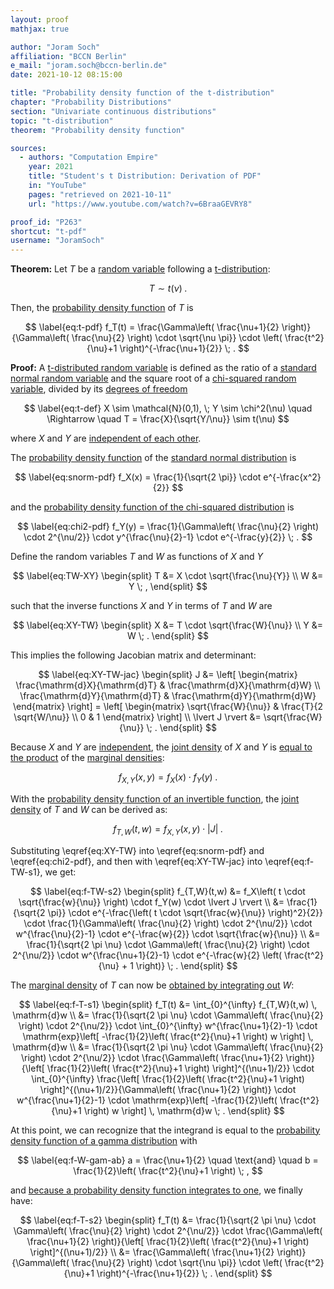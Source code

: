 ```yaml
---
layout: proof
mathjax: true

author: "Joram Soch"
affiliation: "BCCN Berlin"
e_mail: "joram.soch@bccn-berlin.de"
date: 2021-10-12 08:15:00

title: "Probability density function of the t-distribution"
chapter: "Probability Distributions"
section: "Univariate continuous distributions"
topic: "t-distribution"
theorem: "Probability density function"

sources:
  - authors: "Computation Empire"
    year: 2021
    title: "Student's t Distribution: Derivation of PDF"
    in: "YouTube"
    pages: "retrieved on 2021-10-11"
    url: "https://www.youtube.com/watch?v=6BraaGEVRY8"

proof_id: "P263"
shortcut: "t-pdf"
username: "JoramSoch"
---
```



**Theorem:** Let $T$ be a [random variable](/D/rvar) following a [t-distribution](/D/t):

$$ \label{eq:t}
T \sim t(\nu) \; .
$$

Then, the [probability density function](/D/pdf) of $T$ is

$$ \label{eq:t-pdf}
f_T(t) = \frac{\Gamma\left( \frac{\nu+1}{2} \right)}{\Gamma\left( \frac{\nu}{2} \right) \cdot \sqrt{\nu \pi}} \cdot \left( \frac{t^2}{\nu}+1 \right)^{-\frac{\nu+1}{2}} \; .
$$


**Proof:** A [t-distributed random variable](/D/t) is defined as the ratio of a [standard normal random variable](/D/snorm) and the square root of a [chi-squared random variable](/D/chi2), divided by its [degrees of freedom](/D/dof)

$$ \label{eq:t-def}
X \sim \mathcal{N}(0,1), \; Y \sim \chi^2(\nu) \quad \Rightarrow \quad T = \frac{X}{\sqrt{Y/\nu}} \sim t(\nu)
$$

where $X$ and $Y$ are [independent of each other](/D/ind).

The [probability density function](/P/norm-pdf) of the [standard normal distribution](/D/snorm) is

$$ \label{eq:snorm-pdf}
f_X(x) = \frac{1}{\sqrt{2 \pi}} \cdot e^{-\frac{x^2}{2}}
$$

and the [probability density function of the chi-squared distribution](/P/chi2-pdf) is

$$ \label{eq:chi2-pdf}
f_Y(y) = \frac{1}{\Gamma\left( \frac{\nu}{2} \right) \cdot 2^{\nu/2}} \cdot y^{\frac{\nu}{2}-1} \cdot e^{-\frac{y}{2}} \; .
$$

Define the random variables $T$ and $W$ as functions of $X$ and $Y$

$$ \label{eq:TW-XY}
\begin{split}
T &= X \cdot \sqrt{\frac{\nu}{Y}} \\
W &= Y \; ,
\end{split}
$$

such that the inverse functions $X$ and $Y$ in terms of $T$ and $W$ are

$$ \label{eq:XY-TW}
\begin{split}
X &= T \cdot \sqrt{\frac{W}{\nu}} \\
Y &= W \; .
\end{split}
$$

This implies the following Jacobian matrix and determinant:

$$ \label{eq:XY-TW-jac}
\begin{split}
J &= \left[ \begin{matrix}
\frac{\mathrm{d}X}{\mathrm{d}T} & \frac{\mathrm{d}X}{\mathrm{d}W} \\
\frac{\mathrm{d}Y}{\mathrm{d}T} & \frac{\mathrm{d}Y}{\mathrm{d}W}
\end{matrix} \right]
= \left[ \begin{matrix}
\sqrt{\frac{W}{\nu}} & \frac{T}{2 \sqrt{W/\nu}} \\
0 & 1
\end{matrix} \right] \\
\lvert J \rvert  &= \sqrt{\frac{W}{\nu}} \; .
\end{split}
$$

Because $X$ and $Y$ are [independent](/D/ind), the [joint density](/D/dist-joint) of $X$ and $Y$ is [equal to the product](/P/prob-ind) of the [marginal densities](/D/dist-marg):

$$ \label{eq:f-XY}
f_{X,Y}(x,y) = f_X(x) \cdot f_Y(y) \; .
$$

With the [probability density function of an invertible function](/P/pdf-invfct), the [joint density](/D/dist-joint) of $T$ and $W$ can be derived as:

$$ \label{eq:f-TW-s1}
f_{T,W}(t,w) = f_{X,Y}(x,y) \cdot \lvert J \rvert \; .
$$

Substituting \eqref{eq:XY-TW} into \eqref{eq:snorm-pdf} and \eqref{eq:chi2-pdf}, and then with \eqref{eq:XY-TW-jac} into \eqref{eq:f-TW-s1}, we get:

$$ \label{eq:f-TW-s2}
\begin{split}
f_{T,W}(t,w) &= f_X\left( t \cdot \sqrt{\frac{w}{\nu}} \right) \cdot f_Y(w) \cdot \lvert J \rvert \\
&= \frac{1}{\sqrt{2 \pi}} \cdot e^{-\frac{\left( t \cdot \sqrt{\frac{w}{\nu}} \right)^2}{2}} \cdot \frac{1}{\Gamma\left( \frac{\nu}{2} \right) \cdot 2^{\nu/2}} \cdot w^{\frac{\nu}{2}-1} \cdot e^{-\frac{w}{2}} \cdot \sqrt{\frac{w}{\nu}} \\
&= \frac{1}{\sqrt{2 \pi \nu} \cdot \Gamma\left( \frac{\nu}{2} \right) \cdot 2^{\nu/2}} \cdot w^{\frac{\nu+1}{2}-1} \cdot e^{-\frac{w}{2} \left( \frac{t^2}{\nu} + 1 \right)} \; .
\end{split}
$$

The [marginal density](/D/dist-marg) of $T$ can now be [obtained by integrating out](/D/prob-marg) $W$:

$$ \label{eq:f-T-s1}
\begin{split}
f_T(t) &= \int_{0}^{\infty} f_{T,W}(t,w) \, \mathrm{d}w \\
&= \frac{1}{\sqrt{2 \pi \nu} \cdot \Gamma\left( \frac{\nu}{2} \right) \cdot 2^{\nu/2}} \cdot \int_{0}^{\infty} w^{\frac{\nu+1}{2}-1} \cdot \mathrm{exp}\left[ -\frac{1}{2}\left( \frac{t^2}{\nu}+1 \right) w \right] \, \mathrm{d}w \\
&= \frac{1}{\sqrt{2 \pi \nu} \cdot \Gamma\left( \frac{\nu}{2} \right) \cdot 2^{\nu/2}} \cdot \frac{\Gamma\left( \frac{\nu+1}{2} \right)}{\left[ \frac{1}{2}\left( \frac{t^2}{\nu}+1 \right) \right]^{(\nu+1)/2}} \cdot \int_{0}^{\infty} \frac{\left[ \frac{1}{2}\left( \frac{t^2}{\nu}+1 \right) \right]^{(\nu+1)/2}}{\Gamma\left( \frac{\nu+1}{2} \right)} \cdot w^{\frac{\nu+1}{2}-1} \cdot \mathrm{exp}\left[ -\frac{1}{2}\left( \frac{t^2}{\nu}+1 \right) w \right] \, \mathrm{d}w \; .
\end{split}
$$

At this point, we can recognize that the integrand is equal to the [probability density function of a gamma distribution](/P/gam-pdf) with

$$ \label{eq:f-W-gam-ab}
a = \frac{\nu+1}{2} \quad \text{and} \quad b = \frac{1}{2}\left( \frac{t^2}{\nu}+1 \right) \; ,
$$

and [because a probability density function integrates to one](/D/pdf), we finally have:

$$ \label{eq:f-T-s2}
\begin{split}
f_T(t) &= \frac{1}{\sqrt{2 \pi \nu} \cdot \Gamma\left( \frac{\nu}{2} \right) \cdot 2^{\nu/2}} \cdot \frac{\Gamma\left( \frac{\nu+1}{2} \right)}{\left[ \frac{1}{2}\left( \frac{t^2}{\nu}+1 \right) \right]^{(\nu+1)/2}} \\
&= \frac{\Gamma\left( \frac{\nu+1}{2} \right)}{\Gamma\left( \frac{\nu}{2} \right) \cdot \sqrt{\nu \pi}} \cdot \left( \frac{t^2}{\nu}+1 \right)^{-\frac{\nu+1}{2}} \; .
\end{split}
$$